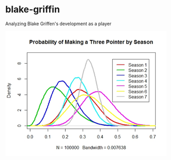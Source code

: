 # blake-griffin
Analyzing Blake Griffen's development as a player




![alt text](https://github.com/jamesyh/blake-griffin/blob/master/prob-three.jpeg)
